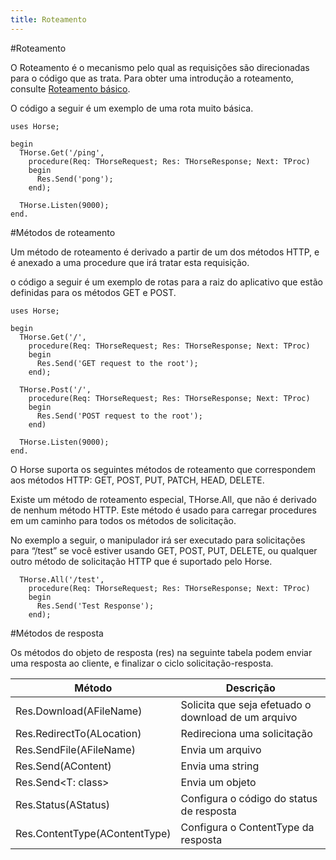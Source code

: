 ```yaml
---
title: Roteamento
---
```


#Roteamento

O Roteamento é o mecanismo pelo qual as requisições são direcionadas para o código que as trata. Para obter uma introdução a roteamento, consulte [Roteamento básico](../basic-routing).

O código a seguir é um exemplo de uma rota muito básica.

``` delphi
uses Horse;

begin
  THorse.Get('/ping',
    procedure(Req: THorseRequest; Res: THorseResponse; Next: TProc)
    begin
      Res.Send('pong');
    end);

  THorse.Listen(9000);
end.
```

#Métodos de roteamento

Um método de roteamento é derivado a partir de um dos métodos HTTP, e é anexado a uma procedure que irá tratar esta requisição.

o código a seguir é um exemplo de rotas para a raiz do aplicativo que estão definidas para os métodos GET e POST.

``` delphi
uses Horse;

begin
  THorse.Get('/',
    procedure(Req: THorseRequest; Res: THorseResponse; Next: TProc)
    begin
      Res.Send('GET request to the root');
    end);
	
  THorse.Post('/',
    procedure(Req: THorseRequest; Res: THorseResponse; Next: TProc)
    begin
      Res.Send('POST request to the root');
    end)	

  THorse.Listen(9000);
end.
```

O Horse suporta os seguintes métodos de roteamento que correspondem aos métodos HTTP: GET, POST, PUT, PATCH, HEAD, DELETE.

Existe um método de roteamento especial,  THorse.All, que não é derivado de nenhum método HTTP. Este método é usado para carregar procedures em um caminho para todos os métodos de solicitação.

No exemplo a seguir, o manipulador irá ser executado para solicitações para “/test” se você estiver usando GET, POST, PUT, DELETE, ou qualquer outro método de solicitação HTTP que é suportado pelo Horse.

``` delphi
  THorse.All('/test',
    procedure(Req: THorseRequest; Res: THorseResponse; Next: TProc)
    begin
      Res.Send('Test Response');
    end);
```

#Métodos de resposta

Os métodos do objeto de resposta (res) na seguinte tabela podem enviar uma resposta ao cliente, e finalizar o ciclo solicitação-resposta.

Método | Descrição |
|--------|-----------|
Res.Download(AFileName) | Solicita que seja efetuado o download de um arquivo |
Res.RedirectTo(ALocation) | Redireciona uma solicitação |
Res.SendFile(AFileName) | Envia um arquivo |
Res.Send(AContent) | Envia uma string |
Res.Send<T: class> | Envia um objeto |
Res.Status(AStatus) | Configura o código do status de resposta |
Res.ContentType(AContentType) | Configura o ContentType da resposta |